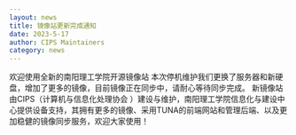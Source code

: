 ```yaml
---
layout: news
title: 镜像站更新完成通知
date: 2023-5-17
author: CIPS Maintainers
category: news
---
```


欢迎使用全新的南阳理工学院开源镜像站
本次停机维护我们更换了服务器和新硬盘，增加了更多的镜像，目前镜像正在同步中，请耐心等待同步完成。
新镜像站由CIPS（计算机与信息化处理协会 ）建设与维护，南阳理工学院信息化与建设中心提供设备支持，其拥有更多的镜像、采用TUNA的前端网站和管理后端、以及更加稳健的镜像同步服务，欢迎大家使用！